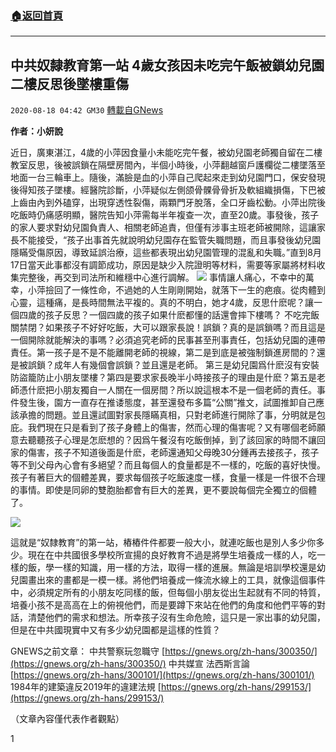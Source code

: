 ###  [:house:返回首頁](https://github.com/ourhimalayas/txt)
---

## 中共奴隸教育第一站 4歲女孩因未吃完午飯被鎖幼兒園二樓反思後墜樓重傷
`2020-08-18 04:42 GM30` [轉載自GNews](https://gnews.org/zh-hant/301445/)

**作者：小妍說**

近日，廣東湛江，4歲的小萍因食量小未能吃完午餐，被幼兒園老師獨自留在二樓教室反思，後被誤鎖在隔壁房間內，半個小時後，小萍翻越窗戶護欄從二樓墜落至地面一台三輪車上。隨後，滿臉是血的小萍自己爬起來走到幼兒園門口，保安發現後得知孩子墜樓。經醫院診斷，小萍疑似左側颌骨髁骨骨折及軟組織損傷，下巴被上齒由內到外磕穿，出現穿透性裂傷，兩顆門牙脫落，全口牙齒松動。小萍出院後吃飯時仍痛感明顯，醫院告知小萍需每半年複查一次，直至20歲。事發後，孩子的家人要求對幼兒園負責人、相關老師追責，但僅有涉事主班老師被開除，這讓家長不能接受，“孩子出事首先就說明幼兒園存在監管失職問題，而且事發後幼兒園隱瞞受傷原因，導致延誤治療，這些都表現出幼兒園管理的混亂和失職。”直到8月17日當天此事都沒有調節成功，原因是缺少入院證明等材料，需要等家屬將材料收集完整後，再交到司法所和維穩中心進行調解。
![](https://s3.amazonaws.com/gnews-media-offload/wp-content/uploads/2020/08/18043143/%E5%9B%BE%E7%89%871-62.jpg)
事情讓人痛心，不幸中的萬幸，小萍撿回了一條性命，不過她的人生剛剛開始，就落下一生的疤痕。從肉體到心靈，這種痛，是長時間無法平複的。真的不明白，她才4歲，反思什麽呢？讓一個四歲的孩子反思？一個四歲的孩子如果什麽都懂的話還會摔下樓嗎？ 不吃完飯關禁閉？如果孩子不好好吃飯，大可以跟家長說！誤鎖？真的是誤鎖嗎？而且這是一個開除就能解決的事嗎？必須追究老師的民事甚至刑事責任，包括幼兒園的連帶責任。第一孩子是不是不能離開老師的視線，第二是到底是被強制鎖進房間的？還是被誤鎖？成年人有幾個會誤鎖？並且還是老師。 第三是幼兒園爲什麽沒有安裝防盜籠防止小朋友墜樓？第四是要求家長晚半小時接孩子的理由是什麽？第五是老師憑什麽把小朋友獨自一人關在一個房間？所以說這根本不是一個老師的責任。事件發生後，園方一直存在推诿態度，甚至還發布多篇“公關”推文，試圖推卸自己應該承擔的問題。並且還試圖對家長隱瞞真相，只對老師進行開除了事，分明就是包庇。我們現在只是看到了孩子身體上的傷害，然而心理的傷害呢？又有哪個老師願意去聽聽孩子心理是怎麽想的？因爲午餐沒有吃飯倒掉，到了該回家的時間不讓回家的傷害，孩子不知道後面是什麽，老師還通知父母晚30分鍾再去接孩子，孩子等不到父母內心會有多絕望？而且每個人的食量都是不一樣的，吃飯的喜好快慢。孩子有著巨大的個體差異，要求每個孩子吃飯速度一樣，食量一樣是一件很不合理的事情。即使是同卵的雙胞胎都會有巨大的差異，更不要說每個完全獨立的個體了。

![](https://s3.amazonaws.com/gnews-media-offload/wp-content/uploads/2020/08/18043222/%E5%9B%BE%E7%89%872-60.jpg)

這就是“奴隸教育”的第一站，樁樁件件都要一般大小，就連吃飯也是別人多少你多少。現在在中共國很多學校所宣揚的良好教育不過是將學生培養成一樣的人，吃一樣的飯，學一樣的知識，用一樣的方法，取得一樣的進展。無論是培訓學校還是幼兒園畫出來的畫都是一模一樣。將他們培養成一條流水線上的工具，就像這個事件中，必須規定所有的小朋友吃同樣的飯，但每個小朋友從出生起就有不同的特質，培養小孩不是高高在上的俯視他們，而是要蹲下來站在他們的角度和他們平等的對話，清楚他們的需求和想法。所幸孩子沒有生命危險，這只是一家出事的幼兒園，但是在中共國現實中又有多少幼兒園都是這樣的性質？

GNEWS之前文章：
中共警察玩忽職守 [https://gnews.org/zh-hans/300350/](https://gnews.org/zh-hans/300350/)
中共媒宣 法西斯言論 [https://gnews.org/zh-hans/300101/](https://gnews.org/zh-hans/300101/)
1984年的建築違反2019年的違建法規 [https://gnews.org/zh-hans/299153/](https://gnews.org/zh-hans/299153/)

（文章內容僅代表作者觀點）

1
